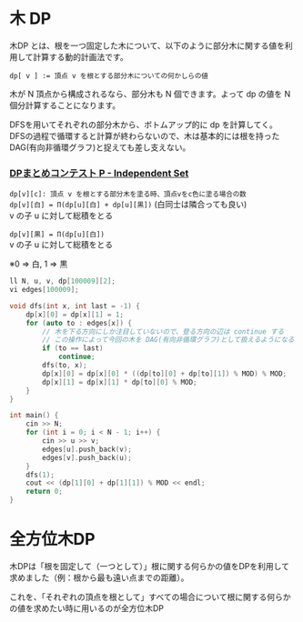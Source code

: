 # 木 DP
木DP とは、根を一つ固定した木について、以下のように部分木に関する値を利用して計算する動的計画法です。 

`dp[ v ] := 頂点 v を根とする部分木についての何かしらの値`

木が N 頂点から構成されるなら、部分木も N 個できます。よって dp の値を N 個分計算することになります。

DFSを用いてそれぞれの部分木から、ボトムアップ的に dp を計算してく。  
DFSの過程で循環すると計算が終わらないので、木は基本的には根を持ったDAG(有向非循環グラフ)と捉えても差し支えない。


### [DPまとめコンテスト P - Independent Set](https://atcoder.jp/contests/dp/tasks/dp_p)
`dp[v][c]: 頂点 v を根とする部分木を塗る時、頂点vをc色に塗る場合の数`  
`dp[v][白] = Π(dp[u][白] + dp[u][黒])` (白同士は隣合っても良い)  
v の子 u に対して総積をとる  

`dp[v][黒] = Π(dp[u][白])`  
v の子 u に対して総積をとる  

※0 => 白, 1 => 黒  

```cpp
ll N, u, v, dp[100009][2];
vi edges[100009];

void dfs(int x, int last = -1) {
    dp[x][0] = dp[x][1] = 1;
    for (auto to : edges[x]) {
        // 木を下る方向にしか注目していないので、登る方向の辺は continue する
        // この操作によって今回の木を DAG(有向非循環グラフ)として扱えるようになる
        if (to == last)
            continue;
        dfs(to, x);
        dp[x][0] = dp[x][0] * ((dp[to][0] + dp[to][1]) % MOD) % MOD;
        dp[x][1] = dp[x][1] * dp[to][0] % MOD;
    }
}

int main() {
    cin >> N;
    for (int i = 0; i < N - 1; i++) {
        cin >> u >> v;
        edges[u].push_back(v);
        edges[v].push_back(u);
    }
    dfs(1);
    cout << (dp[1][0] + dp[1][1]) % MOD << endl;
    return 0;
}
```


# 全方位木DP
木DPは「根を固定して（一つとして）」根に関する何らかの値をDPを利用して求めました（例：根から最も遠い点までの距離）。

これを、「それぞれの頂点を根として」すべての場合について根に関する何らかの値を求めたい時に用いるのが全方位木DP